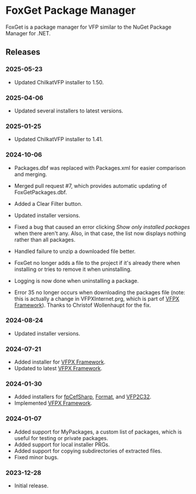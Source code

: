 # FoxGet Package Manager

FoxGet is a package manager for VFP similar to the NuGet Package Manager for .NET.

## Releases

### 2025-05-23

* Updated ChilkatVFP installer to 1.50.

### 2025-04-06

* Updated several installers to latest versions.

### 2025-01-25

* Updated ChilkatVFP installer to 1.41.

### 2024-10-06

- Packages.dbf was replaced with Packages.xml for easier comparison and merging.

- Merged pull request #7, which provides automatic updating of FoxGetPackages.dbf.

- Added a Clear Filter button.

- Updated installer versions.

- Fixed a bug that caused an error clicking *Show only installed packages* when there aren't any. Also, in that case, the list now displays nothing rather than all packages.

- Handled failure to unzip a downloaded file better.

- FoxGet no longer adds a file to the project if it's already there when installing or tries to remove it when uninstalling.

- Logging is now done when uninstalling a package.

- Error 35 no longer occurs when downloading the packages file (note: this is actually a change in VFPXInternet.prg, which is part of [VFPX Framework](https://github.com/VFPX/VFPXFramework)). Thanks to Christof Wollenhaupt for the fix.

### 2024-08-24

* Updated installer versions.

### 2024-07-21

* Added installer for [VFPX Framework](https://github.com/VFPX/VFPXFramework).
* Updated to latest [VFPX Framework](https://github.com/VFPX/VFPXFramework).

### 2024-01-30

* Added installers for [fpCefSharp](https://github.com/cwollenhaupt/fpCefSharp), [Format](https://github.com/DougHennig/FormattingStrings), and [VFP2C32](https://github.com/ChristianEhlscheid/vfp2c32).
* Implemented [VFPX Framework](https://github.com/VFPX/VFPXFramework).

### 2024-01-07

* Added support for MyPackages, a custom list of packages, which is useful for testing or private packages.
* Added support for local installer PRGs.
* Added support for copying subdirectories of extracted files.
* Fixed minor bugs.

### 2023-12-28

* Initial release.
